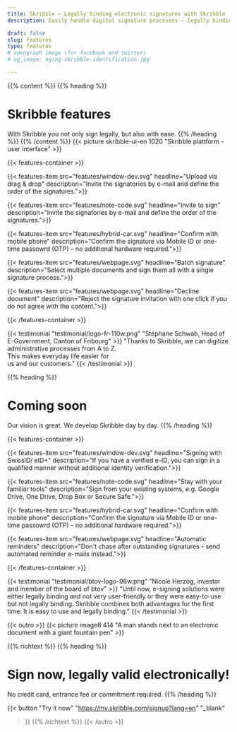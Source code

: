 ```yaml
---
title: Skribble – Legally binding electronic signatures with Skribble
description: Easily handle digital signature processes – legally binding in accordance with Swiss & EU law.

draft: false
slug: features
type: features
# opengraph image (for facebook and twitter)
# og_image: og/og-skribble-identification.jpg

---
```


{{% content %}}
{{% heading %}}
# Skribble features
With Skribble you not only sign legally, but also with ease.
{{% /heading %}}
{{% /content %}}
{{< picture skribble-ui-en 1020 "Skribble plattform - user interface" >}}

{{< features-container >}}

  {{< features-item src="features/window-dev.svg" 
    headline="Upload via drag & drop" 
    description="Invite the signatories by e-mail and define the order of the signatures.">}}

  {{< features-item src="features/note-code.svg" 
    headline="Invite to sign" 
    description="Invite the signatories by e-mail and define the order of the signatures.">}}

  {{< features-item src="features/hybrid-car.svg" 
    headline="Confirm with mobile phone" 
    description="Confirm the signature via Mobile ID or one-time passowrd (OTP) – no additional hardware required.">}}

  {{< features-item src="features/webpage.svg" 
    headline="Batch signature" 
    description="Select multiple documents and sign them all with a single signature process.">}}

  {{< features-item src="features/webpage.svg" 
    headline="Decline document" 
    description="Reject the signature invitation with one click if you do not agree with the content.">}}

{{< /features-container >}}

[//]: # (--------------------------------------------------------------------------------------------------------------)

{{< testimonial "testimonial/logo-fr-110w.png" "Stéphane Schwab, Head of E-Government, Canton of Fribourg" >}}
"Thanks to Skribble, we can digitize administrative processes from A to Z. <br class="hide-for-mobile">This makes everyday life easier for <br class="hide-for-mobile">us and our customers." {{< /testimonial >}}

[//]: # (--------------------------------------------------------------------------------------------------------------)


{{% heading %}}
# Coming soon
Our vision is great. We develop Skribble day by day.
{{% /heading %}}

{{< features-container >}}

  {{< features-item src="features/window-dev.svg" 
    headline="Signing with SwissID/ eID+" 
    description="If you have a verified e-ID, you can sign in a qualified manner without additional identity verification.">}}

  {{< features-item src="features/note-code.svg" 
    headline="Stay with your familiar tools" 
    description="Sign from your existing systems, e.g. Google Drive, One Drive, Drop Box or Secure Safe.">}}

  {{< features-item src="features/hybrid-car.svg" 
    headline="Confirm with mobile phone" 
    description="Confirm the signature via Mobile ID or one-time passowrd (OTP) – no additional hardware required.">}}

  {{< features-item src="features/webpage.svg" 
    headline="Automatic reminders" 
    description="Don't chase after outstanding signatures - send automated reminder e-mails instead.">}}

{{< /features-container >}}

[//]: # (--------------------------------------------------------------------------------------------------------------)

{{< testimonial "testimonial/btov-logo-96w.png" "Nicole Herzog, investor and member of the board of btov" >}}
"Until now, e-signing solutions were either legally binding and not very user-friendly or they were easy-to-use but not legally binding. Skribble combines both advantages for the first time: It is easy to use and legally binding." {{< /testimonial >}}

[//]: # (--------------------------------------------------------------------------------------------------------------)

{{< outro >}}
{{< picture image8 414 "A man stands next to an electronic document with a giant fountain pen" >}}

{{% richtext %}}
{{% heading %}}
# Sign now, legally valid electronically!
No credit card, entrance fee or commitment required.
{{% /heading %}}

{{< button
  "Try it now"
  "https://my.skribble.com/signup?lang=en"
  "_blank"
>}}
{{% /richtext %}}
{{< /outro >}}
